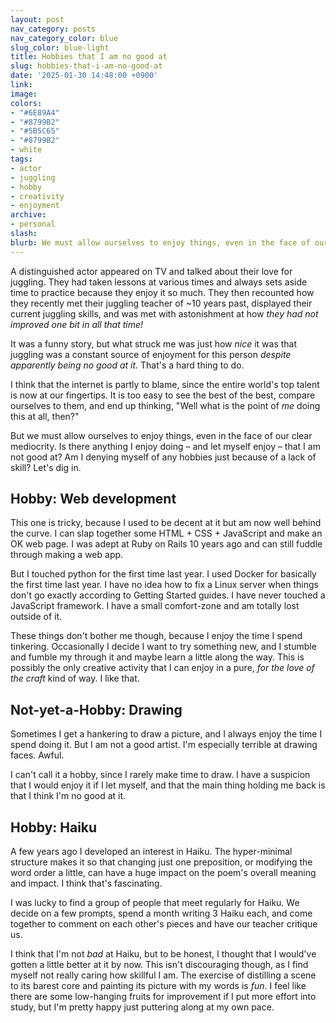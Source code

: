 ```yaml
---
layout: post
nav_category: posts
nav_category_color: blue
slug_color: blue-light
title: Hobbies that I am no good at
slug: hobbies-that-i-am-no-good-at
date: '2025-01-30 14:48:00 +0900'
link:
image:
colors:
- "#6E89A4"
- "#8799B2"
- "#5B5C65"
- "#8799B2"
- white
tags:
- actor
- juggling
- hobby
- creativity
- enjoyment
archive:
- personal
slash:
blurb: We must allow ourselves to enjoy things, even in the face of our clear mediocrity. Is there anything I enjoy doing - and let myself enjoy - that I am not good at?
---
```


A distinguished actor appeared on TV and talked about their love for juggling. They had taken lessons at various times and always sets aside time to practice because they enjoy it so much. They then recounted how they recently met their juggling teacher of ~10 years past, displayed their current juggling skills, and was met with astonishment at how _they had not improved one bit in all that time!_

It was a funny story, but what struck me was just how _nice_ it was that juggling was a constant source of enjoyment for this person _despite apparently being no good at it_. That's a hard thing to do. 

I think that the internet is partly to blame, since the entire world's top talent is now at our fingertips. It is too easy to see the best of the best, compare ourselves to them, and end up thinking, "Well what is the point of _me_ doing this at all, then?"

But we must allow ourselves to enjoy things, even in the face of our clear mediocrity. Is there anything I enjoy doing – and let myself enjoy – that I am not good at? Am I denying myself of any hobbies just because of a lack of skill? Let's dig in.

## Hobby: Web development

This one is tricky, because I used to be decent at it but am now well behind the curve. I can slap together some HTML + CSS + JavaScript and make an OK web page. I was adept at Ruby on Rails 10 years ago and can still fuddle through making a web app.

But I touched python for the first time last year. I used Docker for basically the first time last year. I have no idea how to fix a Linux server when things don't go exactly according to Getting Started guides. I have never touched a JavaScript framework. I have a small comfort-zone and am totally lost outside of it.

These things don't bother me though, because I enjoy the time I spend tinkering. Occasionally I decide I want to try something new, and I stumble and fumble my through it and maybe learn a little along the way. This is possibly the only creative activity that I can enjoy in a pure, _for the love of the craft_ kind of way. I like that.

## Not-yet-a-Hobby: Drawing

Sometimes I get a hankering to draw a picture, and I always enjoy the time I spend doing it. But I am not a good artist. I'm especially terrible at drawing faces. Awful.

I can't call it a hobby, since I rarely make time to draw. I have a suspicion that I would enjoy it if I let myself, and that the main thing holding me back is that I think I'm no good at it.

## Hobby: Haiku

A few years ago I developed an interest in Haiku. The hyper-minimal structure makes it so that changing just one preposition, or modifying the word order a little, can have a huge impact on the poem's overall meaning and impact. I think that's fascinating.

I was lucky to find a group of people that meet regularly for Haiku. We decide on a few prompts, spend a month writing 3 Haiku each, and come together to comment on each other's pieces and have our teacher critique us. 

I think that I'm not _bad_ at Haiku, but to be honest, I thought that I would've gotten a little better at it by now. This isn't discouraging though, as I find myself not really caring how skillful I am. The exercise of distilling a scene to its barest core and painting its picture with my words is _fun_. I feel like there are some low-hanging fruits for improvement if I put more effort into study, but I'm pretty happy just puttering along at my own pace.

